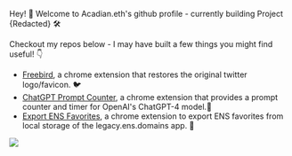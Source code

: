 Hey! 👋 Welcome to Acadian.eth's github profile - currently building Project {Redacted} 🛠️

Checkout my repos below - I may have built a few things you might find useful! 👇

- [Freebird](https://github.com/devacadian/Freebird-Twitter-Logo-Restorer), a chrome extension that restores the original twitter logo/favicon. 🐦
- [ChatGPT Prompt Counter](https://github.com/devacadian/GPTCounter), a chrome extension that provides a prompt counter and timer for OpenAI's ChatGPT-4 model.🤖 
- [Export ENS Favorites](https://github.com/devacadian/Export-ENS-Favorites), a chrome extension to export ENS favorites from local storage of the legacy.ens.domains app. 📃

![](https://komarev.com/ghpvc/?username=devacadian&color=5d5d5d)
